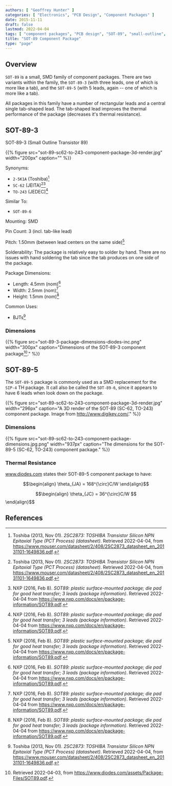 ```yaml
---
authors: [ "Geoffrey Hunter" ]
categories: [ "Electronics", "PCB Design", "Component Packages" ]
date: 2015-11-11
draft: false
lastmod: 2022-04-04
tags: [ "component packages", "PCB design", "SOT-89", "small-outline", "transistor", "SC-62", "TO-243", "2-5K1A", "BJTs" ]
title: "SOT-89 Component Package"
type: "page"
---
```


## Overview

`SOT-89` is a small, SMD family of component packages. There are two variants within the family, the `SOT-89-3` (with three leads, one of which is more like a tab), and the `SOT-89-5` (with 5 leads, again -- one of which is more like a tab).

All packages in this family have a number of rectangular leads and a central single tab-shaped lead. The tab-shaped lead improves the thermal performance of the package (decreases it's thermal resistance).

## SOT-89-3

SOT-89-3 (Small Outline Transistor 89)

{{% figure src="sot-89-sc62-to-243-component-package-3d-render.jpg" width="200px" caption="" %}}

Synonyms:

* `2-5K1A` (Toshiba)[^bib-toshiba-2sc2873-ds]
* `SC-62` (JEITA)[^bib-toshiba-2sc2873-ds][^bib-nxp-sot89]
* `TO-243` (JEDEC)[^bib-nxp-sot89]

Similar To:

* `SOT-89-6`

Mounting: SMD

Pin Count: 3 (incl. tab-like lead)

Pitch: 1.50mm (between lead centers on the same side)[^bib-nxp-sot89]

Solderability: The package is relatively easy to solder by hand. There are no issues with hand soldering the tab since the tab produces on one side of the package.

Package Dimensions:

* Length: 4.5mm (nom)[^bib-nxp-sot89]
* Width: 2.5mm (nom)[^bib-nxp-sot89]
* Height: 1.5mm (nom)[^bib-nxp-sot89]

Common Uses:

* BJTs[^bib-toshiba-2sc2873-ds]

### Dimensions

{{% figure src="sot-89-3-package-dimensions-diodes-inc.png" width="300px" caption="Dimensions of the SOT-89-3 component package[^bib-diodes-sot89]." %}}

## SOT-89-5

The `SOT-89-5` package is commonly used as a SMD replacement for the `SIP-4` TH package. It call also be called the `SOT-89-6`, since it appears to have 6 leads when look down on the package.

{{% figure src="sot-89-sc62-to-243-component-package-3d-render.jpg" width="296px" caption="A 3D render of the SOT-89 (SC-62, TO-243) component package. Image from http://www.digikey.com/." %}}

### Dimensions

{{% figure src="sot-89-sc62-to-243-component-package-dimensions.jpg.png" width="937px" caption="The dimensions for the SOT-89-5 (SC-62, TO-243) component package." %}}

### Thermal Resistance

www.diodes.com states their SOT-89-5 component package to have:

$$\begin{align}
\theta_{JA} = 168^{\circ}C/W
\end{align}$$

$$\begin{align}
\theta_{JC} = 36^{\circ}C/W $$</div>
\end{align}$$

## References

[^bib-diodes-sot89]: Retrieved 2022-04-03, from https://www.diodes.com/assets/Package-Files/SOT89.pdf.
[^bib-toshiba-2sc2873-ds]: Toshiba (2013, Nov 01). _2SC2873: TOSHIBA Transistor Silicon NPN Epitaxial Type (PCT Process) (datasheet)_. Retrieved 2022-04-04, from https://www.mouser.com/datasheet/2/408/2SC2873_datasheet_en_20131101-1649836.pdf.
[^bib-nxp-sot89]: NXP (2016, Feb 8). _SOT89: plastic surface-mounted package; die pad for good heat transfer; 3 leads (package information)_. Retrieved 2022-04-04 from https://www.nxp.com/docs/en/package-information/SOT89.pdf.
